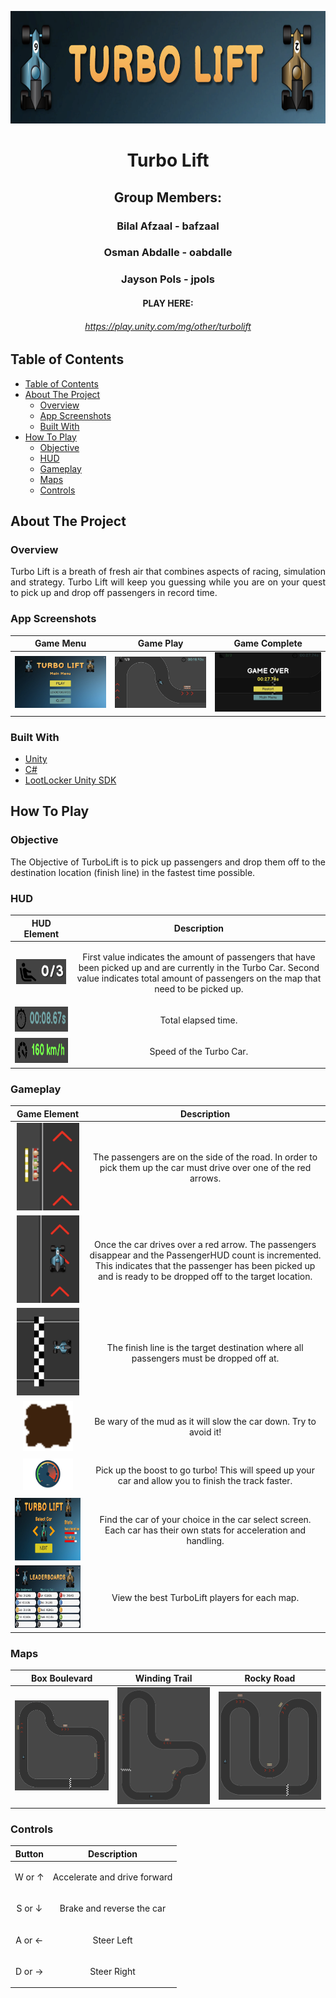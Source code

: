 <p align="center"> 
  <img src="READMEAssets/TurboLiftTitle.png" alt="logo.png" width="600px" height="180px">
</p>

<h1 align="center"> Turbo Lift </h1>
<h2 align="center"> Group Members: </h3>
<h3 align="center"> Bilal Afzaal - bafzaal </h3>
<h3 align="center"> Osman Abdalle - oabdalle </h3>
<h3 align="center"> Jayson Pols - jpols </h3>

<h4 align="center"> PLAY HERE: </h4>
<h6 align="center"><a href="https://play.unity.com/mg/other/turbolift">https://play.unity.com/mg/other/turbolift</a></h6>


<!-- TABLE OF CONTENTS -->
## Table of Contents

- [Table of Contents](#table-of-contents)
- [About The Project](#about-the-project)
  - [Overview](#overview)
  - [App Screenshots](#app-screenshots)
  - [Built With](#built-with)
- [How To Play](#how-to-play)
  - [Objective](#objective)
  - [HUD](#hud)
  - [Gameplay](#gameplay)
  - [Maps](#maps)
  - [Controls](#controls)

<!-- ABOUT THE PROJECT -->
## About The Project

### Overview
<p align="justify"> 
   Turbo Lift is a breath of fresh air that combines aspects of racing, simulation and strategy. Turbo Lift will keep you guessing while you are on your quest to pick up and drop off passengers in record time.
</p>

### App Screenshots

Game  Menu         |  Game Play | Game Complete      
:-------------------------:|:-------------------------:|:-------------------------:
<img src="READMEAssets/GameMenu.png" title="Game Menu" width="100%"> |<img src="READMEAssets/GamePlay.png" title="Game Play" width="100%">|<img src="READMEAssets/GameComplete.png" title="Game Complete" width="100%">

### Built With
- [Unity](https://unity.com/)
- [C#](https://docs.microsoft.com/en-us/dotnet/csharp/)
- [LootLocker Unity SDK](https://github.com/LootLocker/unity-sdk)

<!-- HOW TO PLAY -->
## How To Play

### Objective
<p align="justify"> 
   The Objective of TurboLift is to pick up passengers and drop them off to the destination location (finish line) in the fastest time possible.
</p>

### HUD
HUD Element             |  Description
:-------------------------:|:-------------------------:
<img src="READMEAssets/PassengerHUD.png" title="Passenger HUD" width="80px" height="40px">  | <p> First value indicates the amount of passengers that have been picked up and are currently in the Turbo Car. Second value indicates total amount of passengers on the map that need to be picked up.</p>
<img src="READMEAssets/TimeHUD.png" title="Time HUD" width="170px" height="40px"> |  <p> Total elapsed time.</p>
<img src="READMEAssets/speedometerHUD.png" title="Speed HUD" width="170px" height="40px"> |  <p> Speed of the Turbo Car.</p>

### Gameplay
Game Element             |  Description
:-------------------------:|:-------------------------:
<img src="READMEAssets/PassengerAvail.png" title="Passenger Avail" width="100px" height="140px">  | <p> The passengers are on the side of the road. In order to pick them up the car must drive over one of the red arrows.</p>
<img src="READMEAssets/PassengerPicked.png" title="Passenger Picked" width="100px" height="140px"> |  <p> Once the car drives over a red arrow. The passengers disappear and the PassengerHUD count is incremented. This indicates that the passenger has been picked up and is ready to be dropped off to the target location. </p>
<img src="READMEAssets/FinishLine.png" title="Finish Line" width="100px" height="140px"> |  <p> The finish line is the target destination where all passengers must be dropped off at. </p>
<img src="READMEAssets/Mud.png" title="Mud" width="80px" height="80px"> |  <p> Be wary of the mud as it will slow the car down. Try to avoid it! </p>
<img src="READMEAssets/Boost.png" title="Boost" width="80px" height="50px"> |  <p> Pick up the boost to go turbo! This will speed up your car and allow you to finish the track faster. </p>
<img src="READMEAssets/CarSelect.png" title="Car Select" width="300px" height="100px"> |  <p> Find the car of your choice in the car select screen. Each car has their own stats for acceleration and handling. </p>
<img src="READMEAssets/leaderboards-image.png" title="Leaderboards" width="300px" height="100px"> |  <p> View the best TurboLift players for each map. </p>

### Maps

Box Boulevard         |  Winding Trail | Rocky Road     
:-------------------------:|:-------------------------:|:-------------------------:
<img src="Assets/Sprite/GameScene.png" title="Box Boulevard" width="100%"> |<img src="Assets/Sprite/GameScene2 1.png" title="Winding Trail" width="100%">|<img src="Assets/Sprite/GameScene3.png" title="Rocky Road" width="100%">

### Controls
Button             |  Description
:-------------------------:|:-------------------------:
W or ↑| <p> Accelerate and drive forward </p>
S or ↓| <p> Brake and reverse the car </p>
A or ← | <p> Steer Left </p>
D or → | <p> Steer Right </p>

